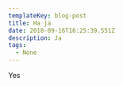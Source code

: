 ```yaml
---
templateKey: blog-post
title: Ha ja
date: 2018-09-16T16:25:39.551Z
description: Ja
tags:
  - None
---
```

Yes

